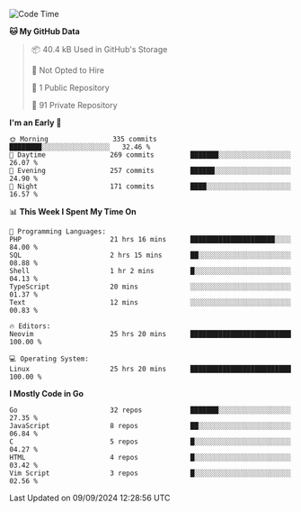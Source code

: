 
<!--START_SECTION:waka-->
![Code Time](http://img.shields.io/badge/Code%20Time-5%2C250%20hrs%2040%20mins-blue)

**🐱 My GitHub Data** 

> 📦 40.4 kB Used in GitHub's Storage 
 > 
> 🚫 Not Opted to Hire
 > 
> 📜 1 Public Repository 
 > 
> 🔑 91 Private Repository 
 > 
**I'm an Early 🐤** 

```text
🌞 Morning                335 commits         ████████░░░░░░░░░░░░░░░░░   32.46 % 
🌆 Daytime                269 commits         ███████░░░░░░░░░░░░░░░░░░   26.07 % 
🌃 Evening                257 commits         ██████░░░░░░░░░░░░░░░░░░░   24.90 % 
🌙 Night                  171 commits         ████░░░░░░░░░░░░░░░░░░░░░   16.57 % 
```


📊 **This Week I Spent My Time On** 

```text
💬 Programming Languages: 
PHP                      21 hrs 16 mins      █████████████████████░░░░   84.00 % 
SQL                      2 hrs 15 mins       ██░░░░░░░░░░░░░░░░░░░░░░░   08.88 % 
Shell                    1 hr 2 mins         █░░░░░░░░░░░░░░░░░░░░░░░░   04.13 % 
TypeScript               20 mins             ░░░░░░░░░░░░░░░░░░░░░░░░░   01.37 % 
Text                     12 mins             ░░░░░░░░░░░░░░░░░░░░░░░░░   00.83 % 

🔥 Editors: 
Neovim                   25 hrs 20 mins      █████████████████████████   100.00 % 

💻 Operating System: 
Linux                    25 hrs 20 mins      █████████████████████████   100.00 % 
```

**I Mostly Code in Go** 

```text
Go                       32 repos            ███████░░░░░░░░░░░░░░░░░░   27.35 % 
JavaScript               8 repos             ██░░░░░░░░░░░░░░░░░░░░░░░   06.84 % 
C                        5 repos             █░░░░░░░░░░░░░░░░░░░░░░░░   04.27 % 
HTML                     4 repos             █░░░░░░░░░░░░░░░░░░░░░░░░   03.42 % 
Vim Script               3 repos             █░░░░░░░░░░░░░░░░░░░░░░░░   02.56 % 
```




 Last Updated on 09/09/2024 12:28:56 UTC
<!--END_SECTION:waka-->
